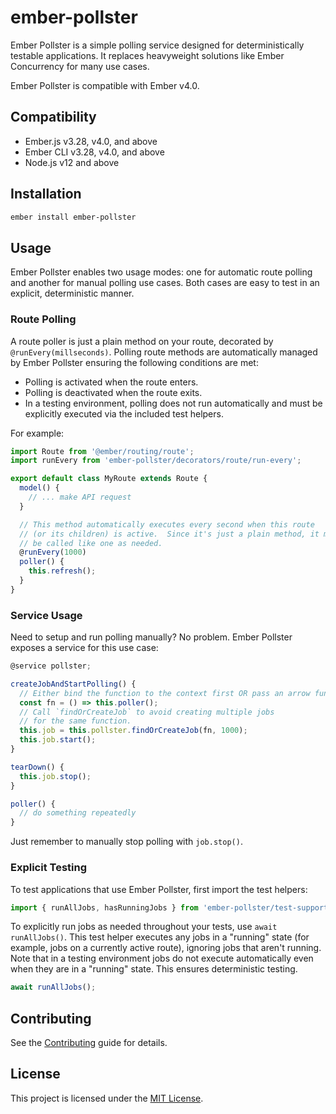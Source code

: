# ember-pollster

Ember Pollster is a simple polling service designed for deterministically
testable applications.  It replaces heavyweight solutions like Ember Concurrency
for many use cases.

Ember Pollster is compatible with Ember v4.0.


## Compatibility

* Ember.js v3.28, v4.0, and above
* Ember CLI v3.28, v4.0, and above
* Node.js v12 and above


## Installation

```sh
ember install ember-pollster
```


## Usage

Ember Pollster enables two usage modes:  one for automatic route polling and
another for manual polling use cases.  Both cases are easy to test in an
explicit, deterministic manner.

### Route Polling

A route poller is just a plain method on your route, decorated by
`@runEvery(millseconds)`.  Polling route methods are automatically managed by
Ember Pollster ensuring the following conditions are met:

- Polling is activated when the route enters.
- Polling is deactivated when the route exits.
- In a testing environment, polling does not run automatically and must be
  explicitly executed via the included test helpers.

For example:

```js
import Route from '@ember/routing/route';
import runEvery from 'ember-pollster/decorators/route/run-every';

export default class MyRoute extends Route {
  model() {
    // ... make API request
  }

  // This method automatically executes every second when this route
  // (or its children) is active.  Since it's just a plain method, it may still
  // be called like one as needed.
  @runEvery(1000)
  poller() {
    this.refresh();
  }
}
```

### Service Usage

Need to setup and run polling manually?  No problem.  Ember Pollster exposes a
service for this use case:

```js
@service pollster;

createJobAndStartPolling() {
  // Either bind the function to the context first OR pass an arrow function.
  const fn = () => this.poller();
  // Call `findOrCreateJob` to avoid creating multiple jobs
  // for the same function.
  this.job = this.pollster.findOrCreateJob(fn, 1000);
  this.job.start();
}

tearDown() {
  this.job.stop();
}

poller() {
  // do something repeatedly
}
```

Just remember to manually stop polling with `job.stop()`.


### Explicit Testing

To test applications that use Ember Pollster, first import the test helpers:

```js
import { runAllJobs, hasRunningJobs } from 'ember-pollster/test-support';
```

To explicitly run jobs as needed throughout your tests, use
`await runAllJobs()`.  This test helper executes any jobs in a "running" state
(for example, jobs on a currently active route), ignoring jobs that aren't
running.  Note that in a testing environment jobs do not execute automatically
even when they are in a "running" state.  This ensures deterministic testing.

```js
await runAllJobs();
```


## Contributing

See the [Contributing](CONTRIBUTING.md) guide for details.


## License

This project is licensed under the [MIT License](LICENSE.md).
